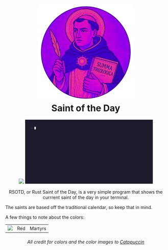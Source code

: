 <h1 align="center">
<img src="assets/aquinas_new.png", width="300" alt="Logo"/><br/>
Saint of the Day
</h1>

<p align="center">
  <img src="https://raw.githubusercontent.com/catppuccin/catppuccin/main/assets/palette/macchiato.png" width="400" />
  <img src="assets/rsotd.gif", width="400" alt="example"/><br/>
</p>

<p align="center">
  RSOTD, or Rust Saint of the Day, is a very simple program that
  shows the currrent saint of the day in your terminal.

  The saints are based off the traditional calendar, so keep that in mind.

  A few things to note about the colors:

 <table>
 <td><img src="https://raw.githubusercontent.com/catppuccin/catppuccin/refs/heads/main/assets/palette/circles/mocha_red.png" width="20"/></td>
		<td>Red</td>
        <td>Martyrs</td>
 </table>
</p>


<h6 align="center">
All credit for colors and the color images to <a href="https://github.com/catppuccin/catppuccin">Catppuccin</a>
</h6>

